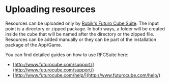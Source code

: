 # Uploading resources

Resources can be uploaded only by [Rubik's Futuro Cube Suite](http://www.futurocube.com/support/).
The input point is a directory or zipped package.
In both ways, a folder will be created inside the cube that will be named after the directory or the zipped file.
Resources can be added manually or they can be part of the installation package of the App/Game.

You can find detailed guides on how to use RFCSuite here:

* [http://www.futurocube.com/support/](http://www.futurocube.com/support/)
* [http://www.futurocube.com/help/](http://www.futurocube.com/help/)